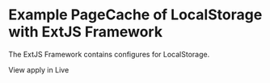 Example PageCache of LocalStorage with ExtJS Framework
======================================================

The ExtJS Framework contains configures for LocalStorage.

View apply in Live
